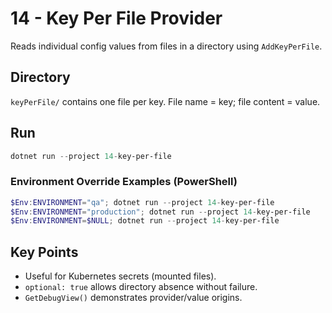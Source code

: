 # 14 - Key Per File Provider

Reads individual config values from files in a directory using `AddKeyPerFile`.

## Directory

`keyPerFile/` contains one file per key. File name = key; file content = value.

## Run

```powershell
dotnet run --project 14-key-per-file
```

### Environment Override Examples (PowerShell)

```powershell
$Env:ENVIRONMENT="qa"; dotnet run --project 14-key-per-file
$Env:ENVIRONMENT="production"; dotnet run --project 14-key-per-file
$Env:ENVIRONMENT=$NULL; dotnet run --project 14-key-per-file
```

## Key Points

- Useful for Kubernetes secrets (mounted files).
- `optional: true` allows directory absence without failure.
- `GetDebugView()` demonstrates provider/value origins.
